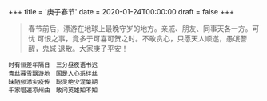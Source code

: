+++
title = '庚子春节'
date = 2020-01-24T00:00:00
draft = false
+++

> 春节前后，漂游在地球上最晚守岁的地方。亲戚、朋友、同事天各一方。可忧
> 可恨之事，竟多于可喜可贺之时。不敢贪心，只愿天人顺遂，愚氓警醒，鬼蜮
> 退散。大家庚子平安！

<div class="poem">

```
时有恒差年隔日　三分昼夜语书迟
青丝暮雪飘游地　国是人心系绊丝
昧陋频添灾疫传　聪灵绝少涅槃期
千家唱遍凉州曲　敢问英雄知不知
```

</div>
